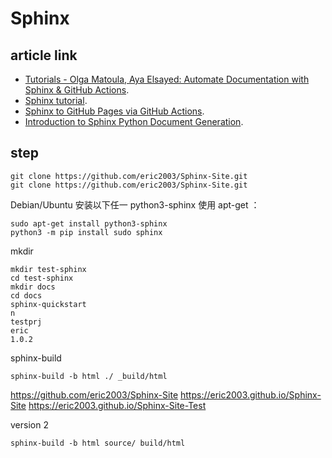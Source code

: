 # Sphinx

## article link
-  [Tutorials - Olga Matoula, Aya Elsayed: Automate Documentation with Sphinx & GitHub Actions](https://www.youtube.com/watch?v=_K6cLQufv9k/).
-  [Sphinx tutorial](https://olgarithms.github.io/sphinx-tutorial/).
-  [Sphinx to GitHub Pages via GitHub Actions](https://redandgreen.co.uk/sphinx-to-github-pages-via-github-actions/).
-  [Introduction to Sphinx Python Document Generation](https://www.youtube.com/watch?v=nZttMg_n_s0/).



## step
```
git clone https://github.com/eric2003/Sphinx-Site.git
git clone https://github.com/eric2003/Sphinx-Site.git
```

Debian/Ubuntu
安装以下任一 python3-sphinx 使用 apt-get ：
```
sudo apt-get install python3-sphinx
python3 -m pip install sudo sphinx
```

mkdir 
```
mkdir test-sphinx
cd test-sphinx
mkdir docs
cd docs
sphinx-quickstart
n
testprj
eric
1.0.2
```

sphinx-build
```
sphinx-build -b html ./ _build/html
```

https://github.com/eric2003/Sphinx-Site
https://eric2003.github.io/Sphinx-Site
https://eric2003.github.io/Sphinx-Site-Test

version 2
```
sphinx-build -b html source/ build/html
```
